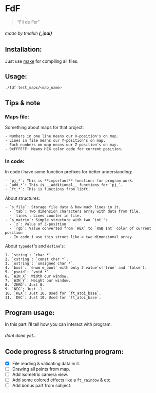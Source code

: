 # FdF
> "Fil de Fer"

###### made by tmaluh __(\_ipal)__

## Installation:

Just use [make](https://en.wikipedia.org/wiki/Makefile) for compiling all files.

## Usage:

```bash
./fdf test_maps/<map_name>
```

## Tips & note

### Maps file:

Something about maps for that project:

	- Numbers in one line means our X-position's on map.
	- Lines in file means our Y-position's on map.
	- Each numbers on map means our Z-position's on map.
	- 0xFFFFFF: Means HEX color code for current position.

### In code:

In code i have some function prefixes for better understanding:

	- `pj_*`: This is **important** functions for program work.
	- `add_*`: This is __additional__ functions for `pj_`.
	- `ft_*`: This is functions from libft.

About structures:

	- `s_file`: Storage file data & how much lines in it.
	  - `tab`: Two dimension characters array with data from file.
	  - `lines`: Lines counter in file.
	- `s_matrix`: Simple structure with two `int`'s
	  - `z`: Value of Z-position
	  - `rgb`: Value converted from `HEX` to `RGB Int` color of current position
	  - In code i use this struct like a two dimensional array.

About `typedef`'s and `define`'s:
	
	1. `string`: `char *`.
	2. `cstring`: `const char *`.
	3. `ustring`: `unsigned char *`.
	4. `bool`: `enum e_bool` with only 2 value's(`true` and `false`).
	5. `pvoid`: `void *`
	6. `WIN_X`: Width our window.
	7. `WIN_Y`: Height our window.
	8. `ZERO`: Just 0.
	9. `NEG`; Just -1.
	10. `HEX`: Just 16. Used for `ft_atoi_base`.
	11. `DEC`: Just 10. Used for `ft_atoi_base`.

## Program usage:

In this part i'll tell how you can interact with program.
###### dont done yet...

## Code progress & structuring program:

 - [x] File reading & validating data in it.
 - [ ] Drawing all points from map.
 - [ ] Add isometric camera view.
 - [ ] Add some colored effects like a `ft_raindow` & etc.
 - [ ] Add bonus part from subject.